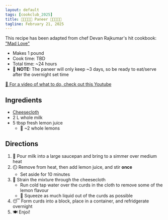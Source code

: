 ```yaml
---
layout: default
tags: [cookclub_2025]
title: 🥛🐄🇮🇳🧀 Paneer 🧀🇮🇳🐄🥛
tagline: February 21, 2025
---
```


This recipe has been adapted from chef Devan Rajkumar's hit cookbook: ["Mad Love"](https://www.chefdev.ca/cookbook/p/madlove)

- Makes 1 pound
- Cook time: TBD
- Total time: ~24 hours
- 📓 **NOTE:** The paneer will only keep ~3 days, so be ready to eat/serve after the overnight set time

[🎥 For a video of what to do, check out this Youtube](https://www.youtube.com/watch?v=A9bwHBikW8o)

## Ingredients

- [Cheesecloth](https://www.metro.ca/en/online-grocery/aisles/household-cleaning/cooking-kitchen-supplies/kitchen-tools-utensils/natural-cotton-cheesecloth/p/733046058215)
- 2 L whole milk
- 5 tbsp fresh lemon juice
  - 📓 ~2 whole lemons

## Directions

1. 🥛 Pour milk into a large saucepan and bring to a simmer over medium heat
2. ⏲️ Remove from heat, then add lemon juice, and stir **once**
    - Set aside for 10 minutes
3. 🫗 Strain the mixture through the cheesecloth
    - Run cold tap water over the curds in the cloth to remove some of the lemon flavour
    - 💪 Squeeze as much liquid out of the curds as possible
4. 😴 Form curds into a block, place in a container, and refridgerate overnight
5. 🍽️ Enjoi!
